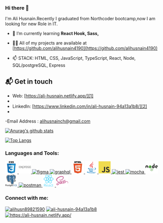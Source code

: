 ### Hi there 👋
I'm Ali Husnain.Recently I graduated from Northcoder bootcamp,now I am looking for new Role in IT.


- 🌱 I’m currently learning **React Hook, Sass,**

- 👨‍💻 All of my projects are available at [https://github.com/alihusnain4190](https://github.com/alihusnain4190)

- 📫 STACK: HTML, CSS, JavaScript, TypeScript, React, Node, SQL/postgreSQL, Express
## 📬 Get in touch

- Web: [https://ali-husnain.netlify.app/][1]
- 
- LinkedIn: [https://www.linkedin.com/in/ali-husnain-94a13a1b8/][2]
- 
-Email Address : alihusnainch@gmail.com

[![Anurag's github stats](https://github-readme-stats.vercel.app/api?username=alihusnain4190)](https://github.com/anuraghazra/github-readme-stats)

[![Top Langs](https://github-readme-stats.vercel.app/api/top-langs/?username=alihusnain4190)](https://github.com/anuraghazra/github-readme-stats)

<h3 align="left">Languages and Tools:</h3>
<p align="left"> <a href="https://www.w3schools.com/css/" target="_blank"> <img src="https://raw.githubusercontent.com/devicons/devicon/master/icons/css3/css3-original-wordmark.svg" alt="css3" width="40" height="40"/> </a> <a href="https://expressjs.com" target="_blank"> <img src="https://raw.githubusercontent.com/devicons/devicon/master/icons/express/express-original-wordmark.svg" alt="express" width="40" height="40"/> </a> <a href="https://www.figma.com/" target="_blank"> <img src="https://www.vectorlogo.zone/logos/figma/figma-icon.svg" alt="figma" width="40" height="40"/> </a> <a href="https://graphql.org" target="_blank"> <img src="https://www.vectorlogo.zone/logos/graphql/graphql-icon.svg" alt="graphql" width="40" height="40"/> </a> <a href="https://www.w3.org/html/" target="_blank"> <img src="https://raw.githubusercontent.com/devicons/devicon/master/icons/html5/html5-original-wordmark.svg" alt="html5" width="40" height="40"/> </a> <a href="https://www.java.com" target="_blank"> <img src="https://raw.githubusercontent.com/devicons/devicon/master/icons/java/java-original.svg" alt="java" width="40" height="40"/> </a> <a href="https://developer.mozilla.org/en-US/docs/Web/JavaScript" target="_blank"> <img src="https://raw.githubusercontent.com/devicons/devicon/master/icons/javascript/javascript-original.svg" alt="javascript" width="40" height="40"/> </a> <a href="https://jestjs.io" target="_blank"> <img src="https://www.vectorlogo.zone/logos/jestjsio/jestjsio-icon.svg" alt="jest" width="40" height="40"/> </a> <a href="https://mochajs.org" target="_blank"> <img src="https://www.vectorlogo.zone/logos/mochajs/mochajs-icon.svg" alt="mocha" width="40" height="40"/> </a> <a href="https://nodejs.org" target="_blank"> <img src="https://raw.githubusercontent.com/devicons/devicon/master/icons/nodejs/nodejs-original-wordmark.svg" alt="nodejs" width="40" height="40"/> </a> <a href="https://www.postgresql.org" target="_blank"> <img src="https://raw.githubusercontent.com/devicons/devicon/master/icons/postgresql/postgresql-original-wordmark.svg" alt="postgresql" width="40" height="40"/> </a> <a href="https://postman.com" target="_blank"> <img src="https://www.vectorlogo.zone/logos/getpostman/getpostman-icon.svg" alt="postman" width="40" height="40"/> </a> <a href="https://reactjs.org/" target="_blank"> <img src="https://raw.githubusercontent.com/devicons/devicon/master/icons/react/react-original-wordmark.svg" alt="react" width="40" height="40"/> </a> <a href="https://sass-lang.com" target="_blank"> <img src="https://raw.githubusercontent.com/devicons/devicon/master/icons/sass/sass-original.svg" alt="sass" width="40" height="40"/> </a> </p>

<h3 align="left">Connect with me:</h3>
<p align="left">
<a href="https://twitter.com/alihusn89821590" target="blank"><img align="center" src="https://cdn.jsdelivr.net/npm/simple-icons@3.0.1/icons/twitter.svg" alt="alihusn89821590" height="30" width="40" /></a>
<a href="https://linkedin.com/in/ali-husnain-94a13a1b8" target="blank"><img align="center" src="https://cdn.jsdelivr.net/npm/simple-icons@3.0.1/icons/linkedin.svg" alt="ali-husnain-94a13a1b8" height="30" width="40" /></a>
<a href="/https://ali-husnain.netlify.app/" target="blank"><img align="center" src="https://cdn.jsdelivr.net/npm/simple-icons@3.0.1/icons/rss.svg" alt="https://ali-husnain.netlify.app/" height="30" width="40" /></a>
</p>
